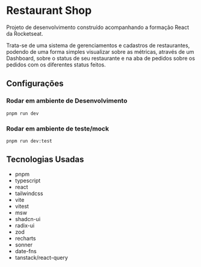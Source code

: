# Restaurant Shop

Projeto de desenvolvimento construído acompanhando a formação React da Rocketseat.

Trata-se de uma sistema de gerenciamentos e cadastros de restaurantes, podendo de uma forma simples visualizar sobre as métricas, através de um Dashboard, sobre o status de seu restaurante e na aba de pedidos sobre os pedidos com os diferentes status feitos.

## Configurações

### Rodar em ambiente de Desenvolvimento

`pnpm run dev`

### Rodar em ambiente de teste/mock

`pnpm run dev:test`

## Tecnologias Usadas

- pnpm
- typescript
- react
- tailwindcss
- vite
- vitest
- msw
- shadcn-ui
- radix-ui
- zod
- recharts
- sonner
- date-fns
- tanstack/react-query
